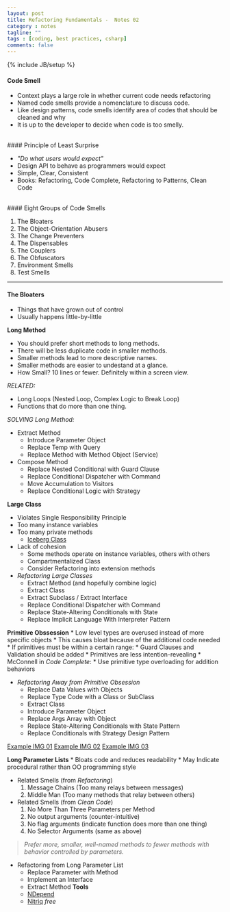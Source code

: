 ```yaml
---
layout: post
title: Refactoring Fundamentals -  Notes 02
category : notes
tagline: ""
tags : [coding, best practices, csharp]
comments: false
---
```

{% include JB/setup %}

#### Code Smell

* Context plays a large role in whether current code needs refactoring
* Named code smells provide a nomenclature to discuss code.
* Like design patterns, code smells identify area of codes that should be cleaned and why
* It is up to the developer to decide when code is too smelly.

<br />
#### Principle of Least Surprise

* *"Do what users would expect"*
*  Design API to behave as programmers would expect
*  Simple, Clear, Consistent
*  Books: Refactoring, Code Complete, Refactoring to Patterns, Clean Code

<br />
#### Eight Groups of Code Smells

1. The Bloaters
2. The Object-Orientation Abusers
3. The Change Preventers
4. The Dispensables
5. The Couplers
6. The Obfuscators
7. Environment Smells
8. Test Smells

---
#### The Bloaters
* Things that have grown out of control
* Usually happens little-by-little 

**Long Method**
* You should prefer short methods to long methods.
* There will be less duplicate code in smaller methods.
* Smaller methods lead to more descriptive names.
* Smaller methods are easier to undestand at a glance.
* How Small? 10 lines or fewer. Definitely within a screen view. 

*RELATED:* 
* Long Loops (Nested Loop, Complex Logic to Break Loop)
* Functions that do more than one thing.<br />

*SOLVING Long Method:*
* Extract Method
	* Introduce Parameter Object
	* Replace Temp with Query
	* Replace Method with Method Object (Service)
* Compose Method
	* Replace Nested Conditional with Guard Clause
	* Replace Conditional Dispatcher with Command
	* Move Accumulation to Visitors
	* Replace Conditional Logic with Strategy

**Large Class**
* Violates Single Responsibility Principle
* Too many instance variables
* Too many private methods
	* [Iceberg Class](http://deviq.com/iceberg-class)
* Lack of cohesion
	* Some methods operate on instance variables, others with others
	* Compartmentalized Class
	* Consider Refactoring into extension methods
* *Refactoring Large Classes*
	* Extract Method (and hopefully combine logic)
	* Extract Class
	* Extract Subclass / Extract Interface
	* Replace Conditional Dispatcher with Command
	* Replace State-Altering Conditionals with State
	* Replace Implicit Language With Interpreter Pattern

**Primitive Obssession**
	* Low level types are overused instead of more specific objects
	* This causes bloat because of the additional code needed
	* If primitives must be within a certain range:
		* Guard Clauses and Validation should be added
	* Primitives are less intention-revealing
	* McConnell in *Code Complete*: 
		* Use primitive type overloading for addition behaviors
* *Refactoring Away from Primitive Obsession*
	* Replace Data Values with Objects
	* Replace Type Code with a Class or SubClass
	* Extract Class
	* Introduce Parameter Object
	* Replace Args Array with Object
	* Replace State-Altering Conditionals with State Pattern
	* Replace Conditionals with Strategy Design Pattern

[Example IMG 01](/images/primitive_obsession01.png)
[Example IMG 02](/images/primitive_obsession02.png)
[Example IMG 03](/images/primitive_obsession03.png)

**Long Parameter Lists**
	* Bloats code and reduces readability
	* May Indicate procedural rather than OO programming style
* Related Smells (from *Refactoring*)
	1. Message Chains (Too many relays between messages)
	2. Middle Man (Too many methods that relay between others)
* Related Smells (from *Clean Code*)
	1. No More Than Three Parameters per Method
	2. No output arguments (counter-intuitive)
	3. No flag arguments (indicate function does more than one thing)
	4. No Selector Arguments (same as above)
> *Prefer more, smaller, well-named methods to fewer methods with
> behavior controlled by parameters.*
* Refactoring from Long Parameter List
	* Replace Parameter with Method
	* Implement an Interface
	* Extract Method
**Tools** 
	* [NDepend](http://www.ndepend.com) 
	* [Nitriq](http://www.nitriq.com) *free*

